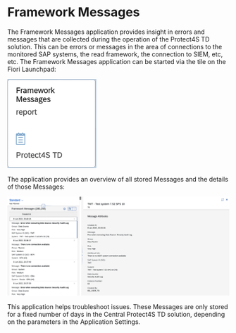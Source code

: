 # Framework Messages

The Framework Messages application provides insight in errors and messages that are collected during the operation of the Protect4S TD solution. This can be errors or messages in the area of connections to the monitored SAP systems, the read framework, the connection to SIEM, etc, etc. The Framework Messages application can be started via the tile on the Fiori Launchpad:

![](<../.gitbook/assets/image (64).png>)

The application provides an overview of all stored Messages and the details of those Messages:

![](<../.gitbook/assets/image (20) (1).png>)

This application helps troubleshoot issues. These Messages are only stored for a fixed number of days in the Central Protect4S TD solution, depending on the parameters in the Application Settings.
